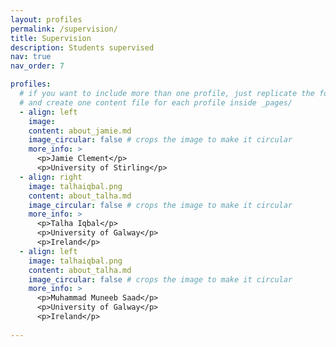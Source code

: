 ```yaml
---
layout: profiles
permalink: /supervision/
title: Supervision
description: Students supervised
nav: true
nav_order: 7

profiles:
  # if you want to include more than one profile, just replicate the following block
  # and create one content file for each profile inside _pages/
  - align: left
    image: 
    content: about_jamie.md
    image_circular: false # crops the image to make it circular
    more_info: >
      <p>Jamie Clement</p>
      <p>University of Stirling</p>
  - align: right
    image: talhaiqbal.png
    content: about_talha.md
    image_circular: false # crops the image to make it circular
    more_info: >
      <p>Talha Iqbal</p>
      <p>University of Galway</p>
      <p>Ireland</p>
  - align: left
    image: talhaiqbal.png
    content: about_talha.md
    image_circular: false # crops the image to make it circular
    more_info: >
      <p>Muhammad Muneeb Saad</p>
      <p>University of Galway</p>
      <p>Ireland</p>
      
---
```

